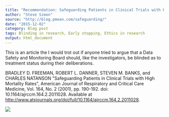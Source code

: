```yaml
---
title: "Recommendation: Safeguarding Patients in Clinical Trials with High Mortality Rates"
author: "Steve Simon"
source: "http://blog.pmean.com/safeguarding/"
date: "2015-12-02"
category: Blog post
tags: Blinding in research, Early stopping, Ethics in research
output: html_document
---
```


This is an article the I would trot out if anyone tried to argue that a
Data Safety and Monitoring Board should, like the investigators, be
blinded as to treatment status during their deliberations.

<!---More--->

BRADLEY D. FREEMAN, ROBERT L. DANNER, STEVEN M. BANKS, and CHARLES
NATANSON "Safeguarding Patients in Clinical Trials with High Mortality
Rates", American Journal of Respiratory and Critical Care Medicine, Vol.
164, No. 2 (2001), pp. 190-192. doi: 10.1164/ajrccm.164.2.2011028.
Available at
<http://www.atsjournals.org/doi/full/10.1164/ajrccm.164.2.2011028>.

![](../../../web/images/safeguarding01.png)




